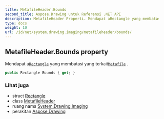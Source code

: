 ```yaml
---
title: MetafileHeader.Bounds
second_title: Aspose.Drawing untuk Referensi .NET API
description: MetafileHeader Properti. Mendapat aRectangle yang membatasi yang terkaitMetafile .
type: docs
weight: 10
url: /id/net/system.drawing.imaging/metafileheader/bounds/
---
```

## MetafileHeader.Bounds property

Mendapat a[`Rectangle`](../../../system.drawing/rectangle/) yang membatasi yang terkait[`Metafile`](../../metafile/) .

```csharp
public Rectangle Bounds { get; }
```

### Lihat juga

* struct [Rectangle](../../../system.drawing/rectangle/)
* class [MetafileHeader](../)
* ruang nama [System.Drawing.Imaging](../../metafileheader/)
* perakitan [Aspose.Drawing](../../../)


